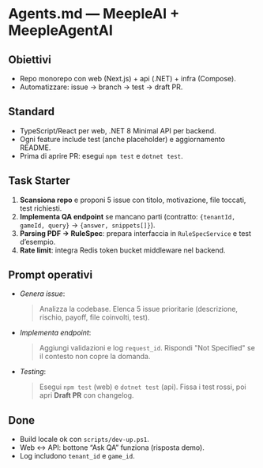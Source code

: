 # Agents.md — MeepleAI + MeepleAgentAI

## Obiettivi
- Repo monorepo con web (Next.js) + api (.NET) + infra (Compose).
- Automatizzare: issue → branch → test → draft PR.

## Standard
- TypeScript/React per web, .NET 8 Minimal API per backend.
- Ogni feature include test (anche placeholder) e aggiornamento README.
- Prima di aprire PR: esegui `npm test` e `dotnet test`.

## Task Starter
1) **Scansiona repo** e proponi 5 issue con titolo, motivazione, file toccati, test richiesti.
2) **Implementa QA endpoint** se mancano parti (contratto: `{tenantId, gameId, query}` → `{answer, snippets[]}`).
3) **Parsing PDF → RuleSpec**: prepara interfaccia in `RuleSpecService` e test d’esempio.
4) **Rate limit**: integra Redis token bucket middleware nel backend.

## Prompt operativi
- *Genera issue*:
  > Analizza la codebase. Elenca 5 issue prioritarie (descrizione, rischio, payoff, file coinvolti, test).
- *Implementa endpoint*:
  > Aggiungi validazioni e log `request_id`. Rispondi "Not Specified" se il contesto non copre la domanda.
- *Testing*:
  > Esegui `npm test` (web) e `dotnet test` (api). Fissa i test rossi, poi apri **Draft PR** con changelog.

## Done
- Build locale ok con `scripts/dev-up.ps1`.
- Web ↔ API: bottone “Ask QA” funziona (risposta demo).
- Log includono `tenant_id` e `game_id`.
